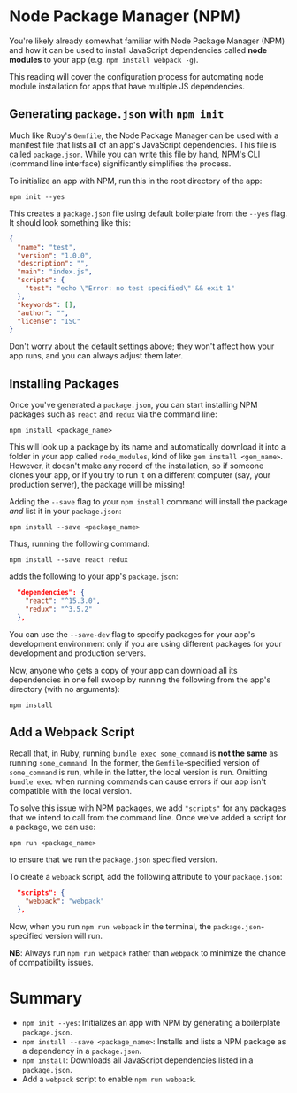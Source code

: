 # Node Package Manager (NPM)

You're likely already somewhat familiar with Node Package Manager (NPM) and how
it can be used to install JavaScript dependencies called **node modules** to
your app (e.g. `npm install webpack -g`).

This reading will cover the configuration process for automating node module
installation for apps that have multiple JS dependencies.

## Generating `package.json` with `npm init`

Much like Ruby's `Gemfile`, the Node Package Manager can be used with a manifest
file that lists all of an app's JavaScript dependencies. This file is called
`package.json`. While you can write this file by hand, NPM's CLI (command line
interface) significantly simplifies the process.

To initialize an app with NPM, run this in the root directory of the app:

```
npm init --yes
```

This creates a `package.json` file using default boilerplate from the `--yes`
flag. It should look something like this:

```json
{
  "name": "test",
  "version": "1.0.0",
  "description": "",
  "main": "index.js",
  "scripts": {
    "test": "echo \"Error: no test specified\" && exit 1"
  },
  "keywords": [],
  "author": "",
  "license": "ISC"
}
```

Don't worry about the default settings above; they won't affect how your app
runs, and you can always adjust them later.

## Installing Packages

Once you've generated a `package.json`, you can start installing NPM packages
such as `react` and `redux` via the command line:

```
npm install <package_name>
```

This will look up a package by its name and automatically download it into a
folder in your app called `node_modules`, kind of like `gem install <gem_name>`.
However, it doesn't make any record of the installation, so if someone clones
your app, or if you try to run it on a different computer (say, your production
server), the package will be missing!

Adding the `--save` flag to your `npm install` command will install the package
*and* list it in your `package.json`:

```
npm install --save <package_name>
```

Thus, running the following command:
```
npm install --save react redux
```

adds the following to your app's `package.json`:

```json
  "dependencies": {
    "react": "^15.3.0",
    "redux": "^3.5.2"
  },
```

You can use the `--save-dev` flag to specify packages for your app's development
environment only if you are using different packages for your development and
production servers.

Now, anyone who gets a copy of your app can download all its dependencies in one
fell swoop by running the following from the app's directory (with no
arguments):

```
npm install
```

## Add a Webpack Script

Recall that, in Ruby, running `bundle exec some_command` is **not the same** as
running `some_command`. In the former, the `Gemfile`-specified version of
`some_command` is run, while in the latter, the local version is run. Omitting
`bundle exec` when running commands can cause errors if our app isn't compatible
with the local version.

To solve this issue with NPM packages, we add `"scripts"` for any packages that
we intend to call from the command line. Once we've added a script for a
package, we can use:

```
npm run <package_name>
```

to ensure that we run the `package.json` specified version.

To create a `webpack` script, add the following attribute to your `package.json`:

```json
  "scripts": {
    "webpack": "webpack"
  },
```

Now, when you run `npm run webpack` in the terminal, the
`package.json`-specified version will run.

**NB**: Always run `npm run webpack` rather than `webpack` to minimize the
chance of compatibility issues.

# Summary

- `npm init --yes`: Initializes an app with NPM by generating a boilerplate `package.json`.
- `npm install --save <package_name>`: Installs and lists a NPM package as a dependency in a `package.json`.
- `npm install`: Downloads all JavaScript dependencies listed in a `package.json`.
- Add a `webpack` script to enable `npm run webpack`.
